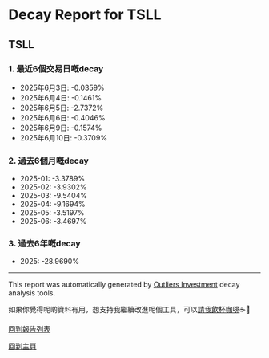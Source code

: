 # Decay Report for TSLL

## TSLL

### 1. 最近6個交易日嘅decay

- 2025年6月3日: -0.0359%
- 2025年6月4日: -0.1461%
- 2025年6月5日: -2.7372%
- 2025年6月6日: -0.4046%
- 2025年6月9日: -0.1574%
- 2025年6月10日: -0.3709%

### 2. 過去6個月嘅decay

- 2025-01: -3.3789%
- 2025-02: -3.9302%
- 2025-03: -9.5404%
- 2025-04: -9.1694%
- 2025-05: -3.5197%
- 2025-06: -3.4697%

### 3. 過去6年嘅decay

- 2025: -28.9690%

------------------------------
This report was automatically generated by [Outliers Investment](https://outliersecon.github.io/Outliers-Investment/) decay analysis tools.

如果你覺得呢啲資料有用，想支持我繼續改進呢個工具，可以[請我飲杯咖啡](https://buymeacoffee.com/outliersecon)☕🙏

[回到報告列表](https://outliersecon.github.io/Outliers-Investment/reports/reports_public)

[回到主頁](https://outliersecon.github.io/Outliers-Investment/)